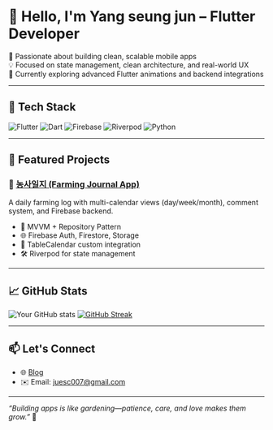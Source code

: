 # 👋 Hello, I'm Yang seung jun – Flutter Developer

🚀 Passionate about building clean, scalable mobile apps  
💡 Focused on state management, clean architecture, and real-world UX  
🌱 Currently exploring advanced Flutter animations and backend integrations

---

## 🧰 Tech Stack

![Flutter](https://img.shields.io/badge/Flutter-02569B?style=flat&logo=flutter&logoColor=white)
![Dart](https://img.shields.io/badge/Dart-0175C2?style=flat&logo=dart&logoColor=white)
![Firebase](https://img.shields.io/badge/Firebase-ffca28?style=flat&logo=firebase&logoColor=black)
![Riverpod](https://img.shields.io/badge/Riverpod-5C2D91?style=flat&logo=pub&logoColor=white)
![Python](https://img.shields.io/badge/Python-3776AB?style=flat&logo=python&logoColor=white)

---

## 📌 Featured Projects

### 📒 [농사일지 (Farming Journal App)](https://github.com/yourusername/nongsa-ilji)

A daily farming log with multi-calendar views (day/week/month), comment system, and Firebase backend.

- 🧱 MVVM + Repository Pattern
- 🌐 Firebase Auth, Firestore, Storage
- 📆 TableCalendar custom integration
- 🛠 Riverpod for state management

---

## 📈 GitHub Stats

![Your GitHub stats](https://github-readme-stats.vercel.app/api?username=yesj1234&show_icons=true&theme=tokyonight&hide_title=true)
[![GitHub Streak](https://streak-stats.demolab.com?user=yesj1234&theme=tokyonight)](https://git.io/streak-stats)

---

## 📫 Let's Connect

<!-- - 💼 [LinkedIn](https://linkedin.com/in/yourprofile) -->

- 🌐 [Blog](https://yesj1234.github.io/)
- ✉️ Email: juesc007@gmail.com

---

_“Building apps is like gardening—patience, care, and love makes them grow.”_ 🌱
